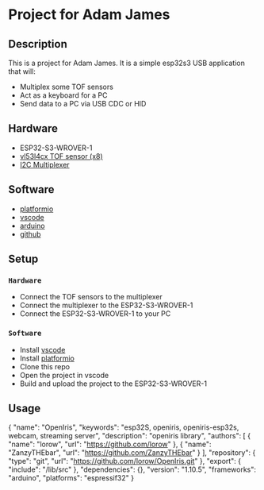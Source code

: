 # Project for Adam James

## Description

This is a project for Adam James. It is a simple esp32s3 USB application that will:

* Multiplex some TOF sensors
* Act as a keyboard for a PC
* Send data to a PC via USB CDC or HID

## Hardware

* ESP32-S3-WROVER-1
* [vl53l4cx TOF sensor (x8)](https://learn.adafruit.com/adafruit-vl53l4cx-time-of-flight-distance-sensor)
* [I2C Multiplexer](https://www.dfrobot.com/product-1780.html)

## Software

* [platformio](https://platformio.org/)
* [vscode](https://code.visualstudio.com/)
* [arduino](https://www.arduino.cc/)
* [github](https://github.com)

## Setup

### `Hardware`

* Connect the TOF sensors to the multiplexer
* Connect the multiplexer to the ESP32-S3-WROVER-1
* Connect the ESP32-S3-WROVER-1 to your PC

### `Software`

* Install [vscode](https://code.visualstudio.com/)
* Install [platformio](https://platformio.org/)
* Clone this repo
* Open the project in vscode
* Build and upload the project to the ESP32-S3-WROVER-1

## Usage

{
    "name": "OpenIris",
    "keywords": "esp32S, openiris, openiris-esp32s, webcam, streaming server",
    "description": "openiris library",
    "authors": [
        {
            "name": "lorow",
            "url": "https://github.com/lorow"
        },
        {
            "name": "ZanzyTHEbar",
            "url": "https://github.com/ZanzyTHEbar"
        }
    ],
    "repository": {
        "type": "git",
        "url": "https://github.com/lorow/OpenIris.git"
    },
    "export": {
        "include": "/lib/src"
    },
    "dependencies": {},
    "version": "1.10.5",
    "frameworks": "arduino",
    "platforms": "espressif32"
}
